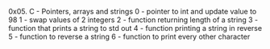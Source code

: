 0x05. C - Pointers, arrays and strings
0 - pointer to int and update value to 98
1 - swap values of 2 integers
2 - function returning length of a string
3 - function that prints a string to std out
4 - function printing a string in reverse
5 - function to reverse a string
6 - function to print every other character
